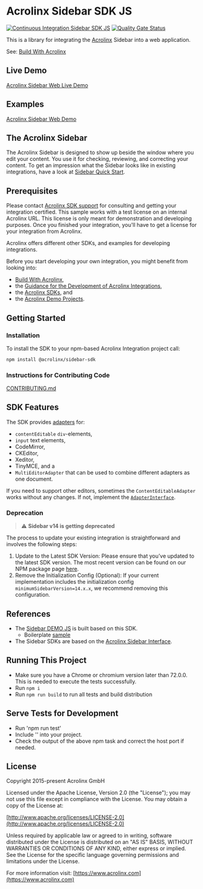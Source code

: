 # Acrolinx Sidebar SDK JS

[![Continuous Integration Sidebar SDK JS](https://github.com/acrolinx/sidebar-sdk-js/actions/workflows/build.yml/badge.svg)](https://github.com/acrolinx/sidebar-sdk-js/actions/workflows/build.yml)
[![Quality Gate Status](https://sonarcloud.io/api/project_badges/measure?project=acrolinx_sidebar-sdk-js&metric=alert_status)](https://sonarcloud.io/dashboard?id=acrolinx_sidebar-sdk-js)

This is a library for integrating the [Acrolinx](https://www.acrolinx.com/) Sidebar into a web application.

See: [Build With Acrolinx](https://support.acrolinx.com/hc/en-us/categories/10209837818770-Build-With-Acrolinx)

## Live Demo

[Acrolinx Sidebar Web Live Demo](https://acrolinx.github.io/acrolinx-sidebar-demo/samples/index.html)

## Examples

[Acrolinx Sidebar Web Demo](https://github.com/acrolinx/acrolinx-sidebar-demo)

## The Acrolinx Sidebar

The Acrolinx Sidebar is designed to show up beside the window where you edit your content.
You use it for checking, reviewing, and correcting your content.
To get an impression what the Sidebar looks like in existing integrations, have a look at
[Sidebar Quick Start](https://support.acrolinx.com/hc/en-us/articles/10252588984594-Sidebar-Quick-Start).

## Prerequisites

Please contact [Acrolinx SDK support](https://github.com/acrolinx/acrolinx-coding-guidance/blob/master/topics/sdk-support.md)
for consulting and getting your integration certified.
This sample works with a test license on an internal Acrolinx URL.
This license is only meant for demonstration and developing purposes.
Once you finished your integration, you'll have to get a license for your integration from Acrolinx.

Acrolinx offers different other SDKs, and examples for developing integrations.

Before you start developing your own integration, you might benefit from looking into:

- [Build With Acrolinx](https://support.acrolinx.com/hc/en-us/categories/10209837818770-Build-With-Acrolinx),
- the [Guidance for the Development of Acrolinx Integrations](https://github.com/acrolinx/acrolinx-coding-guidance),
- the [Acrolinx SDKs](https://github.com/acrolinx?q=sdk), and
- the [Acrolinx Demo Projects](https://github.com/acrolinx?q=demo).

## Getting Started

### Installation

To install the SDK to your npm-based Acrolinx Integration project call:

```bash
npm install @acrolinx/sidebar-sdk
```

### Instructions for Contributing Code

[CONTRIBUTING.md](CONTRIBUTING.md)

## SDK Features

The SDK provides [adapters](https://acrolinx.github.io/sidebar-sdk-js/pluginDoc/interfaces/AdapterInterface.html) for:

- `contentEditable` `div`-elements,
- `input` text elements,
- CodeMirror,
- CKEditor,
- Xeditor,
- TinyMCE, and a
- `MultiEditorAdapter` that can be used to combine different adapters as one document.

If you need to support other editors, sometimes the `ContentEditableAdapter` works without any changes.
If not, implement the [`AdapterInterface`](https://acrolinx.github.io/sidebar-sdk-js/pluginDoc/modules/adapters_adapterinterface.html).

### Deprecation

> :warning: **Sidebar v14 is getting deprecated**

The process to update your existing integration is straightforward and involves the following steps:

1. Update to the Latest SDK Version: Please ensure that you’ve updated to the latest SDK version. The most recent version can be found on our NPM package page [here](https://www.npmjs.com/package/@acrolinx/sidebar-sdk).
2. Remove the Initialization Config (Optional): If your current implementation includes the initialization config `minimumSidebarVersion=14.x.x`, we recommend removing this configuration.

## References

- The [Sidebar DEMO JS](https://github.com/acrolinx/acrolinx-sidebar-demo) is built based on this SDK.
  - Boilerplate [sample](https://github.com/acrolinx/acrolinx-sidebar-demo/tree/main/samples/boilerplate)
- The Sidebar SDKs are based on the [Acrolinx Sidebar Interface](https://acrolinx.github.io/sidebar-interface/).

## Running This Project

- Make sure you have a Chrome or chromium version later than 72.0.0. This is needed to execute the tests successfully.
- Run `npm i`
- Run `npm run build` to run all tests and build distribution

## Serve Tests for Development

- Run 'npm run test'
- Include '<script src="http://0.0.0.0:8081/dist/acrolinx-sidebar-sdk.js"></script>' into your project.
- Check the output of the above npm task and correct the host port if needed.

## License

Copyright 2015-present Acrolinx GmbH

Licensed under the Apache License, Version 2.0 (the "License");
you may not use this file except in compliance with the License.
You may obtain a copy of the License at:

[http://www.apache.org/licenses/LICENSE-2.0](http://www.apache.org/licenses/LICENSE-2.0)

Unless required by applicable law or agreed to in writing, software
distributed under the License is distributed on an "AS IS" BASIS,
WITHOUT WARRANTIES OR CONDITIONS OF ANY KIND, either express or implied.
See the License for the specific language governing permissions and
limitations under the License.

For more information visit: [https://www.acrolinx.com](https://www.acrolinx.com)
